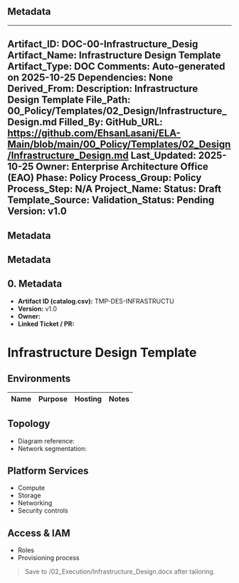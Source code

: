 ## Metadata
---
Artifact_ID: DOC-00-Infrastructure_Desig
Artifact_Name: Infrastructure Design Template
Artifact_Type: DOC
Comments: Auto-generated on 2025-10-25
Dependencies: None
Derived_From: 
Description: Infrastructure Design Template
File_Path: 00_Policy/Templates/02_Design/Infrastructure_Design.md
Filled_By: 
GitHub_URL: https://github.com/EhsanLasani/ELA-Main/blob/main/00_Policy/Templates/02_Design/Infrastructure_Design.md
Last_Updated: 2025-10-25
Owner: Enterprise Architecture Office (EAO)
Phase: Policy
Process_Group: Policy
Process_Step: N/A
Project_Name: 
Status: Draft
Template_Source: 
Validation_Status: Pending
Version: v1.0
---
## Metadata
## Metadata
## 0. Metadata
- **Artifact ID (catalog.csv):** TMP-DES-INFRASTRUCTU
- **Version:** v1.0
- **Owner:** 
- **Linked Ticket / PR:** 

# Infrastructure Design Template

## Environments
| Name | Purpose | Hosting | Notes |
|------|---------|---------|-------|

## Topology
- Diagram reference:
- Network segmentation:

## Platform Services
- Compute
- Storage
- Networking
- Security controls

## Access & IAM
- Roles
- Provisioning process

> Save to /02_Execution/Infrastructure_Design.docx after tailoring.
